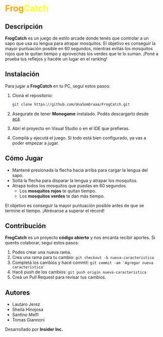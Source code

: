 
# <span style="color: orange; font-weight: bold;">Frog</span><span style="color: yellow; font-weight: bold;">Catch</span>

## Descripción

**FrogCatch** es un juego de estilo arcade donde tenés que controlar a un sapo que usa su lengua para atrapar mosquitos. El objetivo es conseguir la mayor puntuación posible en 60 segundos, mientras evitás los mosquitos rojos que te quitan tiempo y aprovechás los verdes que te lo suman. ¡Poné a prueba tus reflejos y hacéte un lugar en el ranking!

## Instalación

Para jugar a **FrogCatch** en tu PC, seguí estos pasos:

1. Cloná el repositorio:
   ```bash
   git clone https://github.com/UnaSombraaa/FrogCatch.git
   ```

2. Asegurate de tener **Monogame** instalado. Podés descargarlo desde [acá](https://www.monogame.net/).

3. Abrí el proyecto en Visual Studio o en el IDE que prefieras.

4. Compilá y ejecutá el juego. Si todo está bien configurado, ya vas a poder empezar a jugar.

## Cómo Jugar

- Mantené presionada la flecha hacia arriba para cargar la lengua del sapo.
- Soltá la flecha para disparar la lengua y atrapar los mosquitos.
- Atrapa todos los mosquitos que puedas en 60 segundos.
  - Los **mosquitos rojos** te quitan tiempo.
  - Los **mosquitos verdes** te dan más tiempo.

El objetivo es conseguir la mayor puntuación posible antes de que se termine el tiempo. ¡Atrévanse a superar el récord!

## Contribución

**FrogCatch** es un proyecto **código abierto** y nos encanta recibir aportes. Si querés colaborar, seguí estos pasos:

1. Podes crear una nueva rama.
2. Crea una rama para tu cambio: `git checkout -b nueva-caracteristica`
3. Completá los cambios y hacé commit: `git commit -am 'Agregar nueva característica'`
4. Hacé push de los cambios: `git push origin nueva-caracteristica`
5. Creá un Pull Request para revisar tus cambios.

## Autores

- Lautaro Jerez
- Sheila Hinojosa
- Santino Melfi
- Tomas Giannoni

Desarrollado por **Insider Inc.**
